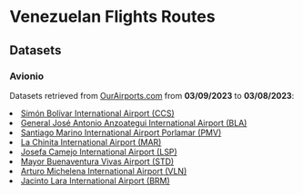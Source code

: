 # Venezuelan Flights Routes

## Datasets

### Avionio

Datasets retrieved from <a href="https://ourairports.com/countries/VE/">OurAirports.com</a> from <b>03/09/2023</b> to <b>03/08/2023</b>:
<li><a href="https://github.com/ibonnet/venezuela/blob/main/flights/avionio/html030923">Simón Bolívar International Airport (CCS)</a></li>
<li><a href="https://github.com/ibonnet/venezuela/blob/main/flights/avionio/htmlBLA030923">General José Antonio Anzoategui International Airport (BLA)</a></li>
<li><a href="https://github.com/ibonnet/venezuela/blob/main/flights/avionio/htmlPMV030923">Santiago Marino International Airport Porlamar (PMV)</a></li>
<li><a href="https://github.com/ibonnet/venezuela/blob/main/flights/avionio/htmlMAR030923">La Chinita International Airport (MAR)</a></li>
<li><a href="https://github.com/ibonnet/venezuela/blob/main/flights/avionio/htmlLSP030923">Josefa Camejo International Airport (LSP)</a></li>
<li><a href="https://github.com/ibonnet/venezuela/blob/main/flights/avionio/htmlSTD030923">Mayor Buenaventura Vivas Airport (STD)</a></li>
<li><a href="https://github.com/ibonnet/venezuela/blob/main/flights/avionio/htmlVLN030923">Arturo Michelena International Airport (VLN)</a></li>
<li><a href="https://github.com/ibonnet/venezuela/blob/main/flights/avionio/htmlBRM030923">Jacinto Lara International Airport (BRM)</a></li>
